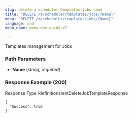 ```yaml
---
slug: delete-a-scheduler-templates-jobs-name
title: "DELETE /a/scheduler/templates/jobs/{Name}"
menu: "DELETE /a/scheduler/templates/jobs/{Name}"
language: und
menu_name: menu-dev-guide-v7

---
```








 
Templates management for Jobs  


### Path Parameters

 - **Name** (_string, required_) 




### Response Example (200)
Response Type /definitions/entDeleteJobTemplateResponse

```
{
  "Success": true
}
```




